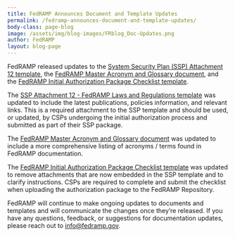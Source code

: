 ```yaml
---
title: FedRAMP Announces Document and Template Updates
permalink: /fedramp-announces-document-and-template-updates/
body-class: page-blog
image: /assets/img/blog-images/FRblog_Doc-Updates.png
author: FedRAMP
layout: blog-page
---
```


FedRAMP released updates to the <a href="{{site.baseurl}}/assets/resources/templates/SSP-A12-FedRAMP-Laws-and-Regulations-Template.xlsx">System Security Plan (SSP) Attachment 12 template</a>, the <a href="{{site.baseurl}}/assets/resources/documents/FedRAMP_Master_Acronym_and_Glossary.pdf">FedRAMP Master Acronym and Glossary document</a>, and the <a href="{{site.baseurl}}/assets/resources/templates/FedRAMP-Initial-Authorization-Package-Checklist.xlsx">FedRAMP Initial Authorization Package Checklist template</a>.

The <a href="{{site.baseurl}}/assets/resources/templates/SSP-A12-FedRAMP-Laws-and-Regulations-Template.xlsx">SSP Attachment 12 - FedRAMP Laws and Regulations template</a> was updated to include the latest publications, policies information, and relevant links. This is a required attachment to the SSP template and should be used, or updated, by CSPs undergoing the initial authorization process and submitted as part of their SSP package.

The <a href="{{site.baseurl}}/assets/resources/documents/FedRAMP_Master_Acronym_and_Glossary.pdf">FedRAMP Master Acronym and Glossary document</a> was updated to include a more comprehensive listing of acronyms / terms found in FedRAMP documentation.

The <a href="{{site.baseurl}}/assets/resources/templates/FedRAMP-Initial-Authorization-Package-Checklist.xlsx">FedRAMP Initial Authorization Package Checklist template</a> was updated to remove attachments that are now embedded in the SSP template and to clarify instructions. CSPs are required to complete and submit the checklist when uploading the authorization package to the FedRAMP Repository.

FedRAMP will continue to make ongoing updates to documents and templates and will communicate the changes once they’re released. If you have any questions, feedback, or suggestions for documentation updates, please reach out to <a href="mailto:info@fedramp.gov">info@fedramp.gov</a>. 
